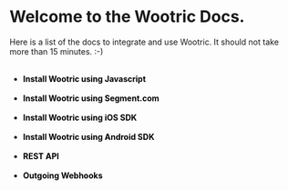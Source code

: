 # Welcome to the Wootric Docs.

Here is a list of the docs to integrate and use Wootric. It should not take more than 15 minutes. :-)
<b>
<br><br>
* <a href="/javascript" style="text-decoration:none;color:#000">Install Wootric using Javascript</a>
<br><br>
* <a href="/segment" style="text-decoration:none;color:#000">Install Wootric using Segment.com</a>
<br><br>
* <a href="/ios" style="text-decoration:none;color:#000">Install Wootric using iOS SDK</a>
<br><br>
* <a href="/android" style="text-decoration:none;color:#000">Install Wootric using Android SDK</a>
<br><br>
* <a href="/api" style="text-decoration:none;color:#000">REST API</a>
<br><br>
* <a href="/webhooks" style="text-decoration:none;color:#000">Outgoing Webhooks</a>
<br><br>
</b>
